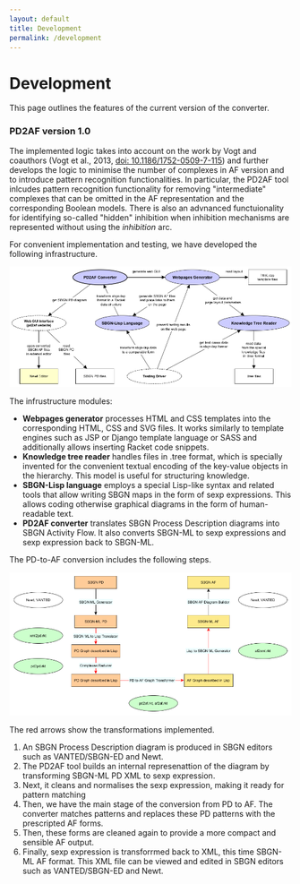 ```yaml
---
layout: default
title: Development
permalink: /development
---
```


# Development

This page outlines the features of the current version of the converter.  

### PD2AF version 1.0

The implemented logic takes into account on the work by Vogt and coauthors (Vogt et al., 2013, [doi: 10.1186/1752-0509-7-115](https://doi.org/10.1186/1752-0509-7-115)) and further develops the logic to minimise the number of complexes in AF version and to introduce pattern recognition functionalities. In particular, the PD2AF tool inlcudes pattern recognition functionality for removing "intermediate" complexes that can be omitted in the AF representation and the corresponding Boolean models. There is also an advnanced functuionality for identifying so-called "hidden" inhibition when inhibition mechanisms are represented without using the _inhibition_ arc.  

For convenient implementation and testing, we have developed the following infrastructure.  

![Figure 2](/images/development/components.png)

The infrustructure modules:  

- **Webpages generator** processes HTML and CSS templates into the corresponding HTML, CSS and SVG files. It works similarly to template engines such as JSP or Django template language or SASS and additionally allows inserting Racket code snippets.  
- **Knowledge tree reader** handles files in .tree format, which is specially invented for the convenient textual encoding of the key-value objects in the hierarchy. This model is useful for structuring knowledge.  
- **SBGN-Lisp language** employs a special Lisp-like syntax and related tools that allow writing SBGN maps in the form of sexp expressions. This allows coding otherwise graphical diagrams in the form of human-readable text. 
- **PD2AF converter** translates SBGN Process Description diagrams into SBGN Activity Flow. It also converts SBGN-ML to sexp expressions and sexp expression back to SBGN-ML.  

The PD-to-AF conversion includes the following steps.  

![Figure 2](/images/development/converter_design.png)

The red arrows show the transformations implemented.  
1. An SBGN Process Description diagram is produced in SBGN editors such as VANTED/SBGN-ED and Newt.
1. The PD2AF tool builds an internal represenattion of the diagram by transforming SBGN-ML PD XML to sexp expression.  
1. Next, it cleans and normalises the sexp expression, making it ready for pattern matching  
1. Then, we have the main stage of the conversion from PD to AF. The converter matches patterns and replaces these PD patterns with the prescripted AF forms.  
1. Then, these forms are cleaned again to provide a more compact and sensible AF output.   
1. Finally, sexp expression is transforrmed back to XML, this time SBGN-ML AF format. This XML file can be viewed and edited in SBGN editors such as VANTED/SBGN-ED and Newt.  
